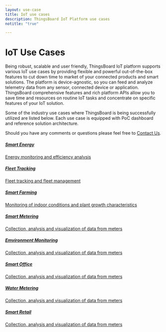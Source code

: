 ```yaml
---
layout: use-case
title: IoT use cases
description: ThingsBoard IoT Platform use cases
notitle: "true"

---
```


<h1 class="usecase-title">IoT Use Cases</h1>

Being robust, scalable and user friendly, ThingsBoard IoT platform supports various IoT use cases by providing flexible and powerful out-of-the-box features to cut down time to market of your connected products and smart solutions. The platform is device-agnostic, so you can feed and analyze telemetry data from any sensor, connected device or application. ThingsBoard comprehensive features and rich platform APIs allow you to save time and resources on routine IoT tasks and concentrate on specific features of your IoT solution.

Some of the industry use cases where ThingsBoard is being successfully utilized are listed below. Each use case is equipped with PoC dashboard and reference solution architecture.

Should you have any comments or questions please feel free to [Contact Us](/docs/contact-us/).

<div class="usecase-cards">
    <a style="background-image: url(/images/usecases/smart-energy/se1.png);" href="/smart-energy/" class="card">
        <div class="gradient">
            <div class="text">
                <h5 class="title">Smart Energy</h5>
                <p>Energy monitoring and efficiency analysis</p>
            </div>
        </div>
    </a>
    <a style="background-image: url(/images/usecases/fleet-tracking/ft2.png);" href="/fleet-tracking/" class="card">
        <div class="gradient">
            <div class="text">
                <h5 class="title">Fleet Tracking</h5>
                <p>Fleet tracking and fleet management</p>
            </div>
        </div>    
    </a>
    <a style="background-image: url(/images/usecases/smart-farming/sf2.png);" href="/smart-farming/" class="card">
        <div class="gradient">
            <div class="text">
                <h5 class="title">Smart Farming</h5>
                <p>Monitoring of indoor conditions and plant growth characteristics</p>
            </div>
        </div>
    </a>   
    <a style="background-image: url(/images/usecases/smart-metering/sm1.png);" href="/smart-metering/" class="card">
        <div class="gradient">
            <div class="text">
                <h5 class="title">Smart Metering</h5>
                <p>Collection, analysis and visualization of data from meters</p>
            </div>
        </div>
    </a>
    <a style="background-image: url(/images/usecases/environment-monitoring/em1.png);" href="/use-cases/environment-monitoring/" class="card">
        <div class="gradient">
            <div class="text">
                <h5 class="title">Emvironment Monitoring</h5>
                <p>Collection, analysis and visualization of data from meters</p>
            </div>
        </div>
    </a>
    <a style="background-image: url(/images/usecases/smart-office/so1.png);" href="/use-cases/smart-office/" class="card">
        <div class="gradient">
            <div class="text">
                <h5 class="title">Smart Office</h5>
                <p>Collection, analysis and visualization of data from meters</p>
            </div>
        </div>
    </a>
    <a style="background-image: url(/images/usecases/water-metering/wm4.png);" href="/use-cases/water-metering/" class="card">
        <div class="gradient">
            <div class="text">
                <h5 class="title">Water Metering</h5>
                <p>Collection, analysis and visualization of data from meters</p>
            </div>
        </div>
    </a>
    <a style="background-image: url(/images/usecases/smart-retail/sr3.png);" href="/use-cases/smart-retail/" class="card">
        <div class="gradient">
            <div class="text">
                <h5 class="title">Smart Retail</h5>
                <p>Collection, analysis and visualization of data from meters</p>
            </div>
        </div>
    </a>
</div>
